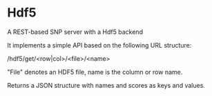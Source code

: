 Hdf5
====

A REST-based SNP server with a Hdf5 backend

It implements a simple API based on the following URL structure:

/hdf5/get/&lt;row|col&gt;/&lt;file&gt;/&lt;name&gt;

"File" denotes an HDF5 file, name is the column or row name. 

Returns a JSON structure with names and scores as keys and values.

